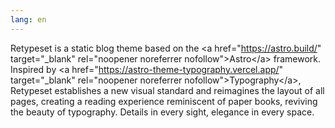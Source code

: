 ```yaml
---
lang: en
---
```


Retypeset is a static blog theme based on the &lt;a href="https://astro.build/" target="_blank" rel="noopener noreferrer nofollow"&gt;Astro&lt;/a&gt; framework. Inspired by &lt;a href="https://astro-theme-typography.vercel.app/" target="_blank" rel="noopener noreferrer nofollow"&gt;Typography&lt;/a&gt;, Retypeset establishes a new visual standard and reimagines the layout of all pages, creating a reading experience reminiscent of paper books, reviving the beauty of typography. Details in every sight, elegance in every space.
